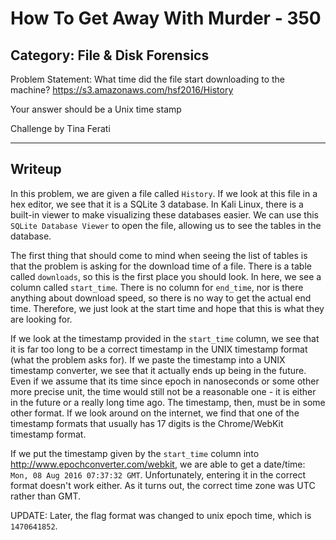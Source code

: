 How To Get Away With Murder - 350
======

Category: File & Disk Forensics
------
Problem Statement:
What time did the file start downloading to the machine?
https://s3.amazonaws.com/hsf2016/History

Your answer should be a Unix time stamp

Challenge by Tina Ferati

------

Writeup
------

In this problem, we are given a file called `History`. If we look at this file in a hex editor, we see that it is a SQLite 3 database. In Kali Linux, there is a built-in viewer to make visualizing these databases easier. We can use this `SQLite Database Viewer` to open the file, allowing us to see the tables in the database.

The first thing that should come to mind when seeing the list of tables is that the problem is asking for the download time of a file. There is a table called `downloads`, so this is the first place you should look. In here, we see a column called `start_time`. There is no column for `end_time`, nor is there anything about download speed, so there is no way to get the actual end time. Therefore, we just look at the start time and hope that this is what they are looking for.

If we look at the timestamp provided in the `start_time` column, we see that it is far too long to be a correct timestamp in the UNIX timestamp format (what the problem asks for). If we paste the timestamp into a UNIX timestamp converter, we see that it actually ends up being in the future. Even if we assume that its time since epoch in nanoseconds or some other more precise unit, the time would still not be a reasonable one - it is either in the future or a really long time ago. The timestamp, then, must be in some other format. If we look around on the internet, we find that one of the timestamp formats that usually has 17 digits is the Chrome/WebKit timestamp format.

If we put the timestamp given by the `start_time` column into http://www.epochconverter.com/webkit, we are able to get a date/time: `Mon, 08 Aug 2016 07:37:32 GMT`. Unfortunately, entering it in the correct format doesn't work either. As it turns out, the correct time zone was UTC rather than GMT. 

UPDATE: Later, the flag format was changed to unix epoch time, which is `1470641852`.

